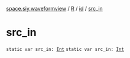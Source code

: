 [space.siy.waveformview](../../index.md) / [R](../index.md) / [id](index.md) / [src_in](./src_in.md)

# src_in

`static var src_in: `[`Int`](https://kotlinlang.org/api/latest/jvm/stdlib/kotlin/-int/index.html)
`static var src_in: `[`Int`](https://kotlinlang.org/api/latest/jvm/stdlib/kotlin/-int/index.html)